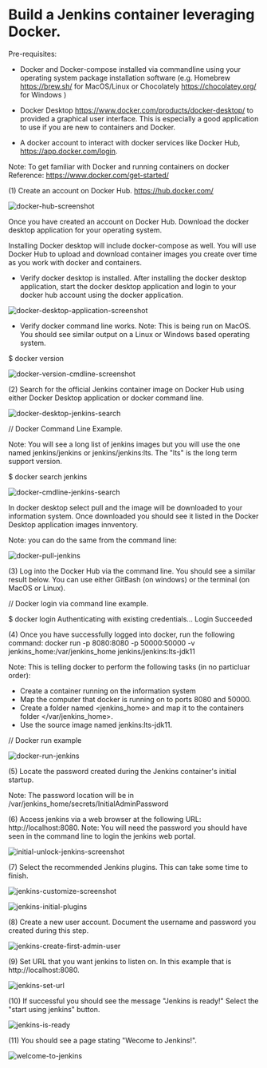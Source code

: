 # Build a Jenkins container leveraging Docker.

Pre-requisites:
- Docker and Docker-compose installed via commandline using your operating system package installation software (e.g. Homebrew https://brew.sh/ for MacOS/Linux or Chocolately https://chocolatey.org/ for Windows )

- Docker Desktop https://www.docker.com/products/docker-desktop/ to provided a graphical user interface. This is especially a good application to use if you are new to containers and Docker. 

- A docker account to interact with docker services like Docker Hub, https://app.docker.com/login.

Note: To get familiar with Docker and running containers on docker
Reference: https://www.docker.com/get-started/

(1) Create an account on Docker Hub.
https://hub.docker.com/

![docker-hub-screenshot](https://github.com/user-attachments/assets/bfdb0500-fa69-4f93-ab3d-41b23130a2e0)

Once you have created an account on Docker Hub. Download the docker desktop application for your operating system.

Installing Docker desktop will include docker-compose as well. You will use Docker Hub to upload and download container
images you create over time as you work with docker and containers.

- Verify docker desktop is installed. 
After installing the docker desktop application, start the docker desktop application and login to your docker hub account
using the docker application.

![docker-desktop-application-screenshot](https://github.com/user-attachments/assets/d418c07a-a4cc-4464-bc1c-80700ce1b78b)


- Verify docker command line works.
Note: This is being run on MacOS. You should see similar output on a Linux or Windows based operating system.

$ docker version


![docker-version-cmdline-screenshot](https://github.com/user-attachments/assets/3eb59ce0-8d18-4e03-a2f2-225fbe19d154)


(2) Search for the official Jenkins container image on Docker Hub using either Docker Desktop application
or docker command line.

![docker-desktop-jenkins-search](https://github.com/user-attachments/assets/61d84d21-9404-4fbb-b778-07aa04a273d6)


// Docker Command Line Example.

Note: You will see a long list of jenkins images but you will use the one named jenkins/jenkins or 
jenkins/jenkins:lts. The "lts" is the long term support version.

$ docker search jenkins


![docker-cmdline-jenkins-search](https://github.com/user-attachments/assets/890e2859-7742-4a54-9508-f0c39bb0dc76)


In docker desktop select pull and the image will be downloaded to your information system. Once downloaded you should see it listed in the Docker Desktop application images innventory. 

Note: you can do the same from the command line:


![docker-pull-jenkins](https://github.com/user-attachments/assets/da463bba-7294-46e0-986c-4b949f69fa37)

(3) Log into the Docker Hub via the command line. You should see a similar result below.
You can use either GitBash (on windows) or the terminal (on MacOS or Linux).

// Docker login via command line example.

$ docker login
Authenticating with existing credentials...
Login Succeeded

(4) Once you have successfully logged into docker, run the following command:
docker run -p 8080:8080 -p 50000:50000 -v jenkins_home:/var/jenkins_home jenkins/jenkins:lts-jdk11

Note: 
This is telling docker to perform the following tasks (in no particluar order):
- Create a container running on the information system
- Map the computer that docker is running on to ports 8080 and 50000.
- Create a folder named <jenkins_home> and map it to the containers folder </var/jenkins_home>.
- Use the source image named jenkins:lts-jdk11.

// Docker run example

![docker-run-jenkins](https://github.com/user-attachments/assets/07dfde4f-1505-4e7d-bb4a-c19a07ca21d3)

(5) Locate the password created during the Jenkins container's initial startup.


Note: The password location will be in /var/jenkins_home/secrets/InitialAdminPassword

(6) Access jenkins via a web browser at the following URL: http://localhost:8080.
Note: You will need the password you should have seen in the command line to login
the jenkins web portal.

![initial-unlock-jenkins-screenshot](https://github.com/user-attachments/assets/afb08314-e8f1-4bf6-b1fe-e8b688a4942a)


(7) Select the recommended Jenkins plugins. This can take some time to finish.

![jenkins-customize-screenshot](https://github.com/user-attachments/assets/d17bbc29-2022-4e3d-b713-b83cf0b29c38)


![jenkins-initial-plugins](https://github.com/user-attachments/assets/31fd276f-bfb0-4bc7-ab28-720f70cae54e)


(8) Create a new user account. Document the username and password you created during this step.

![jenkins-create-first-admin-user](https://github.com/user-attachments/assets/a949b4f5-5d37-488f-91a3-e1cbea3998e8)


(9) Set URL that you want jenkins to listen on. In this example that is http://localhost:8080.

![jenkins-set-url](https://github.com/user-attachments/assets/e1adb806-7c38-4dac-b93f-c3af8a7e868e)


(10) If successful you should see the message "Jenkins is ready!" Select the "start using jenkins" button.

![jenkins-is-ready](https://github.com/user-attachments/assets/8e4807e9-8bf5-40d3-9773-08402c6dbe5e)


(11) You should see a page stating "Wecome to Jenkins!".


![welcome-to-jenkins](https://github.com/user-attachments/assets/27101ff9-b504-43bd-8bbb-b5bdd9cd11cc)





